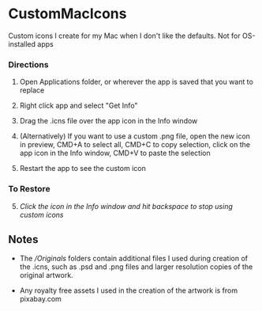 # CustomMacIcons
Custom icons I create for my Mac when I don't like the defaults. Not for OS-installed apps

### Directions ###
1. Open Applications folder, or wherever the app is saved that you want to replace

2. Right click app and select "Get Info"

3. Drag the .icns file over the app icon in the Info window

3. (Alternatively) If you want to use a custom .png file, open the new icon in preview, CMD+A to select all, CMD+C to copy selection, click on the app icon in the Info window, CMD+V to paste the selection

4. Restart the app to see the custom icon

### To Restore ###
5. *Click the icon in the Info window and hit backspace to stop using custom icons*


## Notes ##
- The */Originals* folders contain additional files I used during creation of the .icns, such as .psd and .png files and larger resolution copies of the original artwork. 

- Any royalty free assets I used in the creation of the artwork is from pixabay.com
